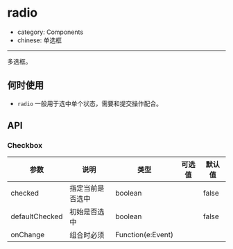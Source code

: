 # radio

- category: Components
- chinese: 单选框

---

多选框。

## 何时使用

-  `radio` 一般用于选中单个状态，需要和提交操作配合。

## API

### Checkbox

| 参数      | 说明                                     | 类型       |  可选值 |默认值 |
|-----------|------------------------------------------|------------|-------|--------|
|  checked | 指定当前是否选中 | boolean  |   | false    |
|  defaultChecked | 初始是否选中 | boolean |  | false |
|  onChange | 组合时必须 | Function(e:Event) |  |  | |
